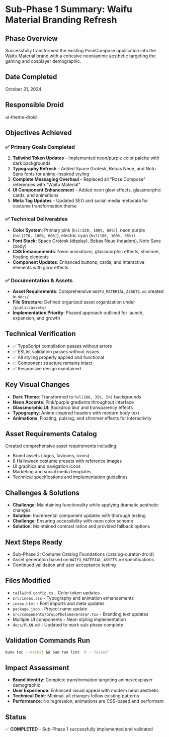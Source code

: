# Sub-Phase 1 Summary: Waifu Material Branding Refresh

## Phase Overview
Successfully transformed the existing PoseCompose application into the Waifu Material brand with a cohesive neon/anime aesthetic targeting the gaming and cosplayer demographic.

## Date Completed
October 31, 2024

## Responsible Droid
ui-theme-droid

## Objectives Achieved

### ✅ Primary Goals Completed
1. **Tailwind Token Updates** - Implemented neon/purple color palette with dark backgrounds
2. **Typography Refresh** - Added Space Grotesk, Bebas Neue, and Noto Sans fonts for anime-inspired styling
3. **Complete Messaging Overhaul** - Replaced all "Pose Compose" references with "Waifu Material"
4. **UI Component Enhancement** - Added neon glow effects, glassmorphic cards, and animations
5. **Meta Tag Updates** - Updated SEO and social media metadata for costume transformation theme

### ✅ Technical Deliverables
- **Color System**: Primary pink (`hsl(320, 100%, 60%)`), neon purple (`hsl(270, 100%, 60%)`), electric cyan (`hsl(180, 100%, 65%)`)
- **Font Stack**: Space Grotesk (display), Bebas Neue (headers), Noto Sans (body)
- **CSS Enhancements**: Neon animations, glassmorphic effects, shimmer, floating elements
- **Component Updates**: Enhanced buttons, cards, and interactive elements with glow effects

### ✅ Documentation & Assets
- **Asset Requirements**: Comprehensive `WAIFU_MATERIAL_ASSETS.md` created in `docs/`
- **File Structure**: Defined organized asset organization under `/public/assets/`
- **Implementation Priority**: Phased approach outlined for launch, expansion, and growth

## Technical Verification
- ✅ TypeScript compilation passes without errors
- ✅ ESLint validation passes without issues  
- ✅ All styling properly applied and functional
- ✅ Component structure remains intact
- ✅ Responsive design maintained

## Key Visual Changes
- **Dark Theme**: Transformed to `hsl(280, 35%, 5%)` backgrounds
- **Neon Accents**: Pink/purple gradients throughout interface
- **Glassmorphic UI**: Backdrop blur and transparency effects
- **Typography**: Anime-inspired headers with modern body text
- **Animations**: Floating, pulsing, and shimmer effects for interactivity

## Asset Requirements Catalog
Created comprehensive asset requirements including:
- Brand assets (logos, favicons, icons)
- 8 Halloween costume presets with reference images
- UI graphics and navigation icons
- Marketing and social media templates
- Technical specifications and implementation guidelines

## Challenges & Solutions
- **Challenge**: Maintaining functionality while applying dramatic aesthetic changes
- **Solution**: Incremental component updates with thorough testing
- **Challenge**: Ensuring accessibility with neon color scheme
- **Solution**: Maintained contrast ratios and provided fallback options

## Next Steps Ready
- Sub-Phase 2: Costume Catalog Foundations (catalog-curator-droid)
- Asset generation based on `WAIFU_MATERIAL_ASSETS.md` specifications
- Continued validation and user acceptance testing

## Files Modified
- `tailwind.config.ts` - Color token updates
- `src/index.css` - Typography and animation enhancements
- `index.html` - Font imports and meta updates
- `package.json` - Project name update
- `src/components/GroupPhotoGenerator.tsx` - Branding text updates
- Multiple UI components - Neon styling implementation
- `docs/PLAN.md` - Updated to mark sub-phase complete

## Validation Commands Run
```bash
bunx tsc --noEmit && bun run lint  # ✅ Passed
```

## Impact Assessment
- **Brand Identity**: Complete transformation targeting anime/cosplayer demographic
- **User Experience**: Enhanced visual appeal with modern neon aesthetic
- **Technical Debt**: Minimal, all changes follow existing patterns
- **Performance**: No regression, animations are CSS-based and performant

## Status
✅ **COMPLETED** - Sub-Phase 1 successfully implemented and validated

